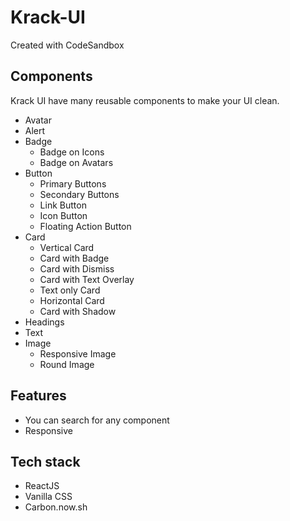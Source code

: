 # Krack-UI
Created with CodeSandbox

## Components

Krack UI have many reusable components to make your UI clean.

- Avatar
- Alert
- Badge
  - Badge on Icons
  - Badge on Avatars
- Button
  - Primary Buttons
  - Secondary Buttons
  - Link Button
  - Icon Button
  - Floating Action Button
- Card
  - Vertical Card
  - Card with Badge
  - Card with Dismiss
  - Card with Text Overlay
  - Text only Card
  - Horizontal Card
  - Card with Shadow
- Headings
- Text
- Image
  - Responsive Image
  - Round Image

## Features

- You can search for any component
- Responsive

## Tech stack

- ReactJS
- Vanilla CSS
- Carbon.now.sh

